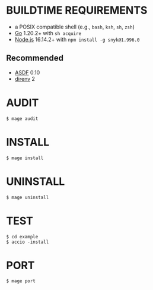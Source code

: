 # BUILDTIME REQUIREMENTS

* a POSIX compatible shell (e.g., `bash`, `ksh`, `sh`, `zsh`)
* [Go](https://golang.org/) 1.20.2+ with `sh acquire`
* [Node.js](https://nodejs.org/en) 16.14.2+ with `npm install -g snyk@1.996.0`

## Recommended

* [ASDF](https://asdf-vm.com/) 0.10
* [direnv](https://direnv.net/) 2

# AUDIT

```console
$ mage audit
```

# INSTALL

```console
$ mage install
```

# UNINSTALL

```console
$ mage uninstall
```

# TEST

```console
$ cd example
$ accio -install
```

# PORT

```console
$ mage port
```
